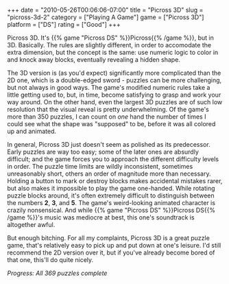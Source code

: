 +++
date = "2010-05-26T00:06:06-07:00"
title = "Picross 3D"
slug = "picross-3d-2"
category = ["Playing A Game"]
game = ["Picross 3D"]
platform = ["DS"]
rating = ["Good"]
+++

Picross 3D.  It's {{% game "Picross DS" %}}Picross{{% /game %}}, but in 3D.  Basically.  The rules are slightly different, in order to accomodate the extra dimension, but the concept is the same: use numeric logic to color in and knock away blocks, eventually revealing a hidden shape.

The 3D version is (as you'd expect) significantly more complicated than the 2D one, which is a double-edged sword - puzzles can be more challenging, but not always in good ways.  The game's modified numeric rules take a little getting used to, but, in time, become satisfying to grasp and work your way around.  On the other hand, even the largest 3D puzzles are of such low resolution that the visual reveal is pretty underwhelming.  Of the game's more than 350 puzzles, I can count on <i>one</i> hand the number of times I could see what the shape was "supposed" to be, before it was all colored up and animated.

In general, Picross 3D just doesn't seem as polished as its predecessor.  Early puzzles are way too easy; some of the later ones are absurdly difficult; and the game forces you to approach the different difficulty levels in order.  The puzzle time limits are wildly inconsistent, sometimes unreasonably short, others an order of magnitude more than necessary.  Holding a button to mark or destroy blocks makes accidental mistakes rarer, but also makes it impossible to play the game one-handed.  While rotating puzzle blocks around, it's often extremely difficult to distinguish between the numbers <b>2</b>, <b>3</b>, and <b>5</b>.  The game's weird-looking animated character is crazily nonsensical.  And while {{% game "Picross DS" %}}Picross DS{{% /game %}}'s music was mediocre at best, this one's soundtrack is altogether awful.

But enough bitching.  For all my complaints, Picross 3D is a great puzzle game, that's relatively easy to pick up and put down at one's leisure.  I'd still recommend the 2D version over it, but if you've already become bored of that one, this'll do quite nicely.

<i>Progress: All 369 puzzles complete</i>